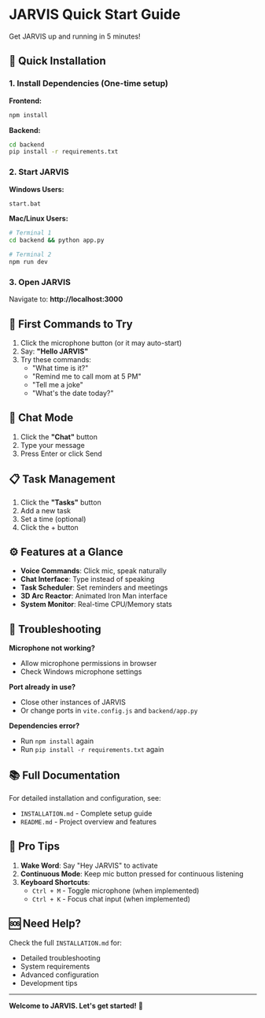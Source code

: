 # JARVIS Quick Start Guide

Get JARVIS up and running in 5 minutes!

## 🚀 Quick Installation

### 1. Install Dependencies (One-time setup)

**Frontend:**
```bash
npm install
```

**Backend:**
```bash
cd backend
pip install -r requirements.txt
```

### 2. Start JARVIS

**Windows Users:**
```bash
start.bat
```

**Mac/Linux Users:**
```bash
# Terminal 1
cd backend && python app.py

# Terminal 2
npm run dev
```

### 3. Open JARVIS

Navigate to: **http://localhost:3000**

## 🎤 First Commands to Try

1. Click the microphone button (or it may auto-start)
2. Say: **"Hello JARVIS"**
3. Try these commands:
   - "What time is it?"
   - "Remind me to call mom at 5 PM"
   - "Tell me a joke"
   - "What's the date today?"

## 💬 Chat Mode

1. Click the **"Chat"** button
2. Type your message
3. Press Enter or click Send

## 📋 Task Management

1. Click the **"Tasks"** button
2. Add a new task
3. Set a time (optional)
4. Click the + button

## ⚙️ Features at a Glance

- **Voice Commands**: Click mic, speak naturally
- **Chat Interface**: Type instead of speaking
- **Task Scheduler**: Set reminders and meetings
- **3D Arc Reactor**: Animated Iron Man interface
- **System Monitor**: Real-time CPU/Memory stats

## 🔧 Troubleshooting

**Microphone not working?**
- Allow microphone permissions in browser
- Check Windows microphone settings

**Port already in use?**
- Close other instances of JARVIS
- Or change ports in `vite.config.js` and `backend/app.py`

**Dependencies error?**
- Run `npm install` again
- Run `pip install -r requirements.txt` again

## 📚 Full Documentation

For detailed installation and configuration, see:
- `INSTALLATION.md` - Complete setup guide
- `README.md` - Project overview and features

## 🎯 Pro Tips

1. **Wake Word**: Say "Hey JARVIS" to activate
2. **Continuous Mode**: Keep mic button pressed for continuous listening
3. **Keyboard Shortcuts**: 
   - `Ctrl + M` - Toggle microphone (when implemented)
   - `Ctrl + K` - Focus chat input (when implemented)

## 🆘 Need Help?

Check the full `INSTALLATION.md` for:
- Detailed troubleshooting
- System requirements
- Advanced configuration
- Development tips

---

**Welcome to JARVIS. Let's get started!** 🎉
